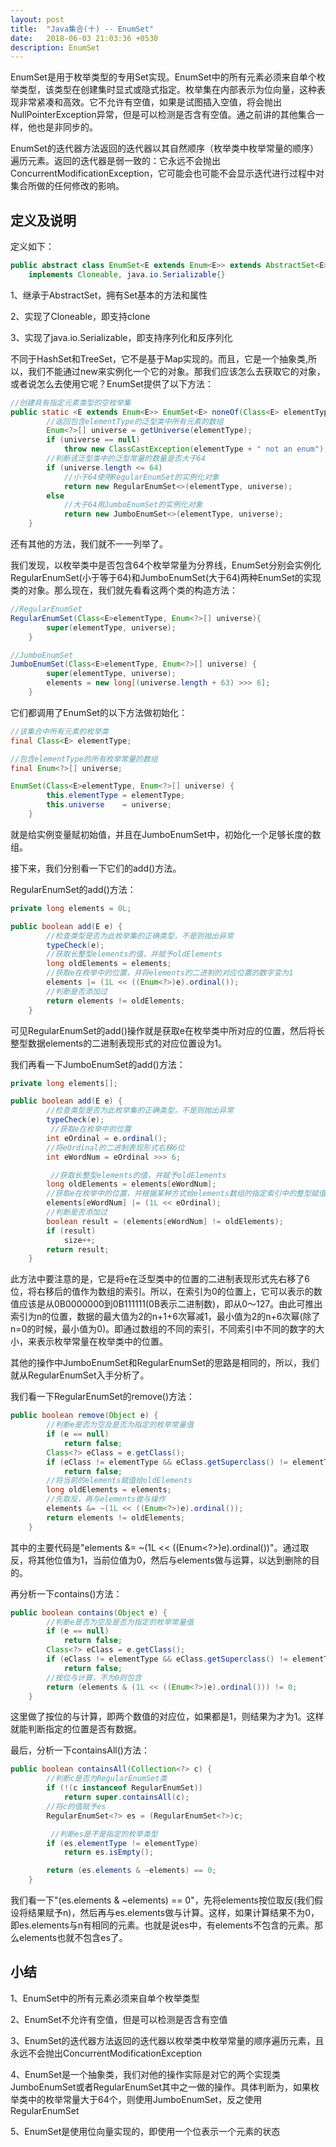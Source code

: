 ```yaml
---
layout: post
title:  "Java集合(十) -- EnumSet"
date:   2018-06-03 21:03:36 +0530
description: EnumSet
---
```


EnumSet是用于枚举类型的专用Set实现。EnumSet中的所有元素必须来自单个枚举类型，该类型在创建集时显式或隐式指定。枚举集在内部表示为位向量，这种表现非常紧凑和高效。它不允许有空值，如果是试图插入空值，将会抛出NullPointerException异常，但是可以检测是否含有空值。通之前讲的其他集合一样，他也是非同步的。

EnumSet的迭代器方法返回的迭代器以其自然顺序（枚举类中枚举常量的顺序）遍历元素。返回的迭代器是弱一致的：它永远不会抛出ConcurrentModificationException，它可能会也可能不会显示迭代进行过程中对集合所做的任何修改的影响。

## 定义及说明
定义如下：

```java
public abstract class EnumSet<E extends Enum<E>> extends AbstractSet<E>
    implements Cloneable, java.io.Serializable{}
```

1、继承于AbstractSet，拥有Set基本的方法和属性

2、实现了Cloneable，即支持clone

3、实现了java.io.Serializable，即支持序列化和反序列化

不同于HashSet和TreeSet，它不是基于Map实现的。而且，它是一个抽象类,所以，我们不能通过new来实例化一个它的对象。那我们应该怎么去获取它的对象，或者说怎么去使用它呢？EnumSet提供了以下方法：

```java
//创建具有指定元素类型的空枚举集
public static <E extends Enum<E>> EnumSet<E> noneOf(Class<E> elementType) {
        //返回包含elementType的泛型类中所有元素的数组
        Enum<?>[] universe = getUniverse(elementType);
        if (universe == null)
            throw new ClassCastException(elementType + " not an enum");
        //判断该泛型类中的泛型常量的数量是否大于64
        if (universe.length <= 64)
            //小于64使用RegularEnumSet的实例化对象
            return new RegularEnumSet<>(elementType, universe);
        else
            //大于64用JumboEnumSet的实例化对象
            return new JumboEnumSet<>(elementType, universe);
    }
```
还有其他的方法，我们就不一一列举了。

我们发现，以枚举类中是否包含64个枚举常量为分界线，EnumSet分别会实例化RegularEnumSet(小于等于64)和JumboEnumSet(大于64)两种EnumSet的实现类的对象。那么现在，我们就先看看这两个类的构造方法：

```java
//RegularEnumSet
RegularEnumSet(Class<E>elementType, Enum<?>[] universe){
        super(elementType, universe);
    }

//JumboEnumSet
JumboEnumSet(Class<E>elementType, Enum<?>[] universe) {
        super(elementType, universe);
        elements = new long[(universe.length + 63) >>> 6];
    }
```

它们都调用了EnumSet的以下方法做初始化：

```java
//该集合中所有元素的枚举类
final Class<E> elementType;

//包含elementType的所有枚举常量的数组
final Enum<?>[] universe;

EnumSet(Class<E>elementType, Enum<?>[] universe) {
        this.elementType = elementType;
        this.universe    = universe;
    }
```
就是给实例变量赋初始值，并且在JumboEnumSet中，初始化一个足够长度的数组。

接下来，我们分别看一下它们的add()方法。

RegularEnumSet的add()方法：

```java
private long elements = 0L;

public boolean add(E e) {
        //检查类型是否为此枚举集的正确类型，不是则抛出异常
        typeCheck(e);
        //获取长整型elements的值，并赋予oldElements
        long oldElements = elements;
        //获取e在枚举中的位置，并将elements的二进制的对应位置的数字变为1
        elements |= (1L << ((Enum<?>)e).ordinal());
        //判断是否添加过
        return elements != oldElements;
    }
```

可见RegularEnumSet的add()操作就是获取e在枚举类中所对应的位置，然后将长整型数据elements的二进制表现形式的对应位置设为1。

我们再看一下JumboEnumSet的add()方法：

```java
private long elements[];

public boolean add(E e) {
        //检查类型是否为此枚举集的正确类型，不是则抛出异常
        typeCheck(e);
		 //获取e在枚举中的位置
        int eOrdinal = e.ordinal();
        //将eOrdinal的二进制表现形式右移6位
        int eWordNum = eOrdinal >>> 6;

		 //获取长整型elements的值，并赋予oldElements
        long oldElements = elements[eWordNum];
        //获取e在枚举中的位置，并根据某种方式给elements数组的指定索引中的整型赋值
        elements[eWordNum] |= (1L << eOrdinal);
        //判断是否添加过
        boolean result = (elements[eWordNum] != oldElements);
        if (result)
            size++;
        return result;
    }
```

此方法中要注意的是，它是将e在泛型类中的位置的二进制表现形式先右移了6位，将右移后的值作为数组的索引。所以，在索引为0的位置上，它可以表示的数值应该是从0B0000000到0B111111(0B表示二进制数)，即从0～127。由此可推出索引为n的位置，数据的最大值为2的n+1+6次幂减1，最小值为2的n+6次幂(除了n=0的时候，最小值为0)。即通过数组的不同的索引，不同索引中不同的数字的大小，来表示枚举常量在枚举类中的位置。

其他的操作中JumboEnumSet和RegularEnumSet的思路是相同的，所以，我们就从RegularEnumSet入手分析了。

我们看一下RegularEnumSet的remove()方法：

```java
public boolean remove(Object e) {
        //判断e是否为空及是否为指定的枚举常量值
        if (e == null)
            return false;
        Class<?> eClass = e.getClass();
        if (eClass != elementType && eClass.getSuperclass() != elementType)
            return false;
        //将当前的elements赋值给oldElements
        long oldElements = elements;
        //先取反，再与elements做与操作
        elements &= ~(1L << ((Enum<?>)e).ordinal());
        return elements != oldElements;
    }
```

其中的主要代码是"elements &= ~(1L << ((Enum<?>)e).ordinal())"。通过取反，将其他位值为1，当前位值为0，然后与elements做与运算，以达到删除的目的。

再分析一下contains()方法：

```java
public boolean contains(Object e) {
        //判断e是否为空及是否为指定的枚举常量值
        if (e == null)
            return false;
        Class<?> eClass = e.getClass();
        if (eClass != elementType && eClass.getSuperclass() != elementType)
            return false;
        //按位与计算，不为0则包含
        return (elements & (1L << ((Enum<?>)e).ordinal())) != 0;
    }
```

这里做了按位的与计算，即两个数值的对应位，如果都是1，则结果为才为1。这样就能判断指定的位置是否有数据。

最后，分析一下containsAll()方法：

```java
public boolean containsAll(Collection<?> c) {
        //判断c是否为RegularEnumSet类
        if (!(c instanceof RegularEnumSet))
            return super.containsAll(c);
        //将c的值赋予es
        RegularEnumSet<?> es = (RegularEnumSet<?>)c;

         //判断es是不是指定的枚举类型
        if (es.elementType != elementType)
            return es.isEmpty();

        return (es.elements & ~elements) == 0;
    }
```
 我们看一下"(es.elements & ~elements) == 0"，先将elements按位取反(我们假设将结果赋予n)，然后再与es.elements做与计算。这样，如果计算结果不为0，即es.elements与n有相同的元素。也就是说es中，有elements不包含的元素。那么elements也就不包含es了。

## 小结

1、EnumSet中的所有元素必须来自单个枚举类型

2、EnumSet不允许有空值，但是可以检测是否含有空值

3、EnumSet的迭代器方法返回的迭代器以枚举类中枚举常量的顺序遍历元素，且永远不会抛出ConcurrentModificationException

4、EnumSet是一个抽象类，我们对他的操作实际是对它的两个实现类JumboEnumSet或者RegularEnumSet其中之一做的操作。具体判断为，如果枚举类中的枚举常量大于64个，则使用JumboEnumSet，反之使用RegularEnumSet

5、EnumSet是使用位向量实现的，即使用一个位表示一个元素的状态
